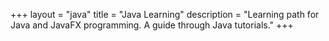 +++
layout = "java"
title = "Java Learning"
description = "Learning path for Java and JavaFX programming. A guide through Java tutorials."
+++